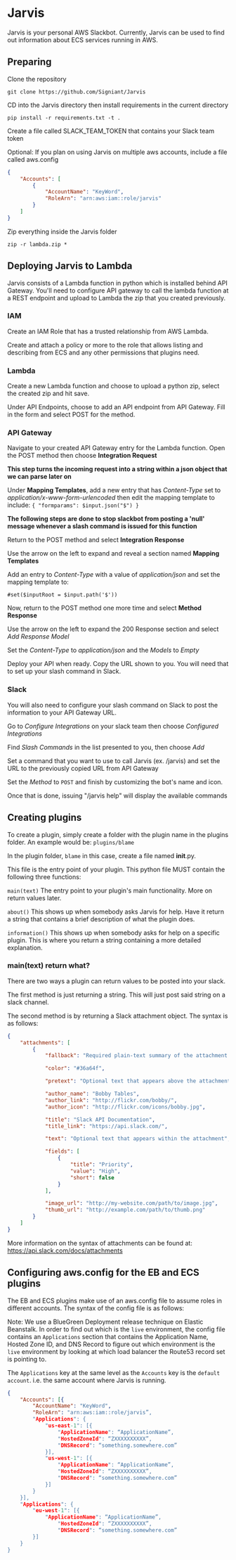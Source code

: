 # Jarvis
Jarvis is your personal AWS Slackbot. Currently, Jarvis can be used to find out information about ECS services running in AWS.

## Preparing
Clone the repository

``` git clone https://github.com/Signiant/Jarvis ```

CD into the Jarvis directory then install requirements in the current directory

``` pip install -r requirements.txt -t . ```

Create a file called SLACK_TEAM_TOKEN that contains your Slack team token

Optional: If you plan on using Jarvis on multiple aws accounts, include a file called aws.config
```json
{
    "Accounts": [
        {
            "AccountName": "KeyWord",
            "RoleArn": "arn:aws:iam::role/jarvis"
        }
    ]
}
```
Zip everything inside the Jarvis folder

``` zip -r lambda.zip * ```

## Deploying Jarvis to Lambda

Jarvis consists of a Lambda function in python which is installed behind API Gateway.  You'll need to configure API gateway to call the lambda function at a REST endpoint and upload to Lambda the zip that you created previously.

### IAM

Create an IAM Role that has a trusted relationship from AWS Lambda.

Create and attach a policy or more to the role that allows listing and describing from ECS and any other permissions that plugins need.

### Lambda
Create a new Lambda function and choose to upload a python zip, select the created zip and hit save.

Under API Endpoints, choose to add an API endpoint from API Gateway. Fill in the form and select POST for the method.

### API Gateway
Navigate to your created API Gateway entry for the Lambda function. Open the POST method then choose **Integration Request**

**This step turns the incoming request into a string within a json object that we can parse later on**

Under **Mapping Templates**, add a new entry that has *Content-Type* set to *application/x-www-form-urlencoded* then edit the mapping template to include:
``
{
    "formparams": $input.json("$")
}
``

**The following steps are done to stop slackbot from posting a 'null' message whenever a slash command is issued for this function**

Return to the POST method and select **Integration Response**

Use the arrow on the left to expand and reveal a section named **Mapping Templates**

Add an entry to *Content-Type* with a value of *application/json* and set the mapping template to:

``` #set($inputRoot = $input.path('$')) ```

Now, return to the POST method one more time and select **Method Response**

Use the arrow on the left to expand the 200 Response section and select *Add Response Model*

Set the *Content-Type* to *application/json* and the *Models* to *Empty*

Deploy your API when ready. Copy the URL shown to you. You will need that to set up your slash command in Slack.

### Slack

You will also need to configure your slash command on Slack to post the information to your API Gateway URL.

Go to *Configure Integrations* on your slack team then choose *Configured Integrations*

Find *Slash Commands* in the list presented to you, then choose *Add*

Set a command that you want to use to call Jarvis (ex. /jarvis) and set the URL to the previously copied URL from API Gateway

Set the *Method* to `POST` and finish by customizing the bot's name and icon.

Once that is done, issuing "/jarvis help" will display the available commands

## Creating plugins

To create a plugin, simply create a folder with the plugin name in the plugins folder. An example would be: `plugins/blame`

In the plugin folder, `blame` in this case, create a file named __init__.py.

This file is the entry point of your plugin. This python file MUST contain the following three functions:

`main(text)` The entry point to your plugin's main functionality. More on return values later.

`about()` This shows up when somebody asks Jarvis for help. Have it return a string that contains a brief description of what the plugin does.

`information()` This shows up when somebody asks for help on a specific plugin. This is where you return a string containing a more detailed explanation.

### main(text) return what?

There are two ways a plugin can return values to be posted into your slack.

The first method is just returning a string. This will just post said string on a slack channel.

The second method is by returning a Slack attachment object. The syntax is as follows:

```json
{
    "attachments": [
        {
            "fallback": "Required plain-text summary of the attachment.",

            "color": "#36a64f",

            "pretext": "Optional text that appears above the attachment block",

            "author_name": "Bobby Tables",
            "author_link": "http://flickr.com/bobby/",
            "author_icon": "http://flickr.com/icons/bobby.jpg",

            "title": "Slack API Documentation",
            "title_link": "https://api.slack.com/",

            "text": "Optional text that appears within the attachment",

            "fields": [
                {
                    "title": "Priority",
                    "value": "High",
                    "short": false
                }
            ],

            "image_url": "http://my-website.com/path/to/image.jpg",
            "thumb_url": "http://example.com/path/to/thumb.png"
        }
    ]
}
```

More information on the syntax of attachments can be found at: https://api.slack.com/docs/attachments

## Configuring aws.config for the EB and ECS plugins

The EB and ECS plugins make use of an aws.config file to assume roles in different accounts. The syntax of the config file is as follows:

Note: We use a BlueGreen Deployment release technique on Elastic Beanstalk. In order to find out which is the `live` environment, the config file contains an `Applications` section that contains the Application Name, Hosted Zone ID, and DNS Record to figure out which environment is the `live` environment by looking at which load balancer the Route53 record set is pointing to.

The `Applications` key at the same level as the `Accounts` key is the `default account`. i.e. the same account where Jarvis is running.

```json
{
	"Accounts": [{
		"AccountName": "KeyWord",
		"RoleArn": "arn:aws:iam::role/jarvis”,
		"Applications": {
			"us-east-1": [{
				"ApplicationName": “ApplicationName”,
				"HostedZoneId": “ZXXXXXXXXXX”,
				"DNSRecord": “something.somewhere.com”
			}],
			"us-west-1": [{
				"ApplicationName": “ApplicationName”,
				"HostedZoneId": “ZXXXXXXXXXX”,
				"DNSRecord": “something.somewhere.com”
			}]
		}
	}],
	"Applications": {
		"eu-west-1": [{
			"ApplicationName": “ApplicationName”,
				"HostedZoneId": “ZXXXXXXXXXX”,
				"DNSRecord": “something.somewhere.com”
		}]
	}
}
```
